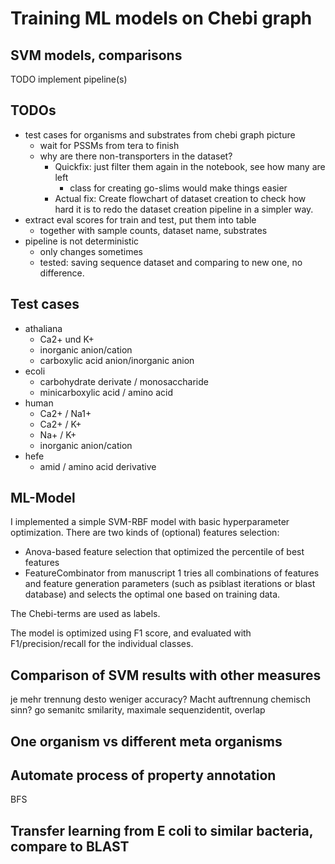 # Training ML models on Chebi graph

## SVM models, comparisons

TODO implement pipeline(s)

## TODOs

- test cases for organisms and substrates from chebi graph picture
  - wait for PSSMs from tera to finish
  - why are there non-transporters in the dataset?
    - Quickfix: just filter them again in the notebook, see how many are left
      - class for creating go-slims would make things easier
    - Actual fix: Create flowchart of dataset creation to check how hard it is to redo the dataset creation pipeline in a simpler way.
- extract eval scores for train and test, put them into table
  - together with sample counts, dataset name, substrates
- pipeline is not deterministic
  - only changes sometimes
  - tested: saving sequence dataset and comparing to new one, no difference. 

## Test cases

- athaliana
  - Ca2+ und K+
  - inorganic anion/cation
  - carboxylic acid anion/inorganic anion
- ecoli
  - carbohydrate derivate / monosaccharide
  - minicarboxylic acid / amino acid
- human
  - Ca2+ / Na1+
  - Ca2+ / K+
  - Na+ / K+
  - inorganic anion/cation
- hefe
  - amid / amino acid derivative

## ML-Model

I implemented a simple SVM-RBF model with basic hyperparameter optimization. There are two kinds of (optional) features selection:

- Anova-based feature selection that optimized the percentile of best features
- FeatureCombinator from manuscript 1 tries all combinations of features and feature generation parameters (such as psiblast iterations or blast database) and selects the optimal one based on training data.

The Chebi-terms are used as labels. 

The model is optimized using F1 score, and evaluated with F1/precision/recall for the individual classes.

## Comparison of SVM results with other measures

je mehr trennung desto weniger accuracy?
Macht auftrennung chemisch sinn?
go semanitc smilarity, maximale sequenzidentit, overlap

## One organism vs different meta organisms

## Automate process of property annotation

BFS

## Transfer learning from E coli to similar bacteria, compare to BLAST

